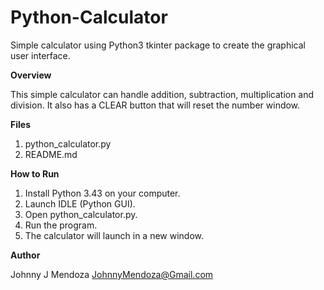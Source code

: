 # Python-Calculator
Simple calculator using Python3 tkinter package to create the graphical user interface. 

**Overview**

This simple calculator can handle addition, subtraction, multiplication and division. 
It also has a CLEAR button that will reset the number window. 

**Files**

1. python_calculator.py
2. README.md

**How to Run**

1. Install Python 3.43 on your computer.
2. Launch IDLE (Python GUI).
3. Open python_calculator.py.
4. Run the program.
5. The calculator will launch in a new window.

**Author**

Johnny J Mendoza
JohnnyMendoza@Gmail.com
